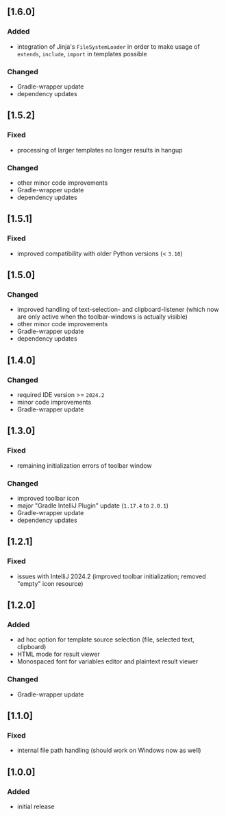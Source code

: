 ## [1.6.0]

### Added
- integration of Jinja's `FileSystemLoader` in order to make usage of `extends`, `include`, `import` in templates possible

### Changed
- Gradle-wrapper update
- dependency updates

## [1.5.2]

### Fixed
- processing of larger templates no longer results in hangup

### Changed
- other minor code improvements
- Gradle-wrapper update
- dependency updates

## [1.5.1]

### Fixed
- improved compatibility with older Python versions (< `3.10`) 

## [1.5.0]

### Changed
- improved handling of text-selection- and clipboard-listener (which now are only active when the toolbar-windows is actually visible) 
- other minor code improvements
- Gradle-wrapper update
- dependency updates

## [1.4.0]

### Changed
- required IDE version >= `2024.2`
- minor code improvements
- Gradle-wrapper update

## [1.3.0]

### Fixed
- remaining initialization errors of toolbar window

### Changed
- improved toolbar icon
- major "Gradle IntelliJ Plugin" update (`1.17.4` to `2.0.1`)
- Gradle-wrapper update
- dependency updates

## [1.2.1]

### Fixed
- issues with IntelliJ 2024.2 (improved toolbar initialization; removed "empty" icon resource)

## [1.2.0]

### Added
- ad hoc option for template source selection (file, selected text, clipboard)
- HTML mode for result viewer
- Monospaced font for variables editor and plaintext result viewer

### Changed
- Gradle-wrapper update

## [1.1.0]

### Fixed
- internal file path handling (should work on Windows now as well)

## [1.0.0]

### Added
- initial release
